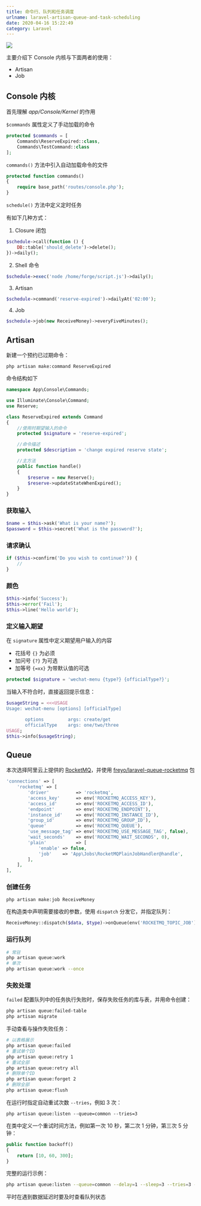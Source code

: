 ```yaml
---
title: 命令行、队列和任务调度
urlname: laravel-artisan-queue-and-task-scheduling
date: 2020-04-16 15:22:49
category: Laravel
---
```


![](https://i.imgtg.com/2022/08/23/K68mB.png)

<!-- more -->

主要介绍下 Console 内核与下面两者的使用：

- Artisan
- Job

## Console 内核

首先理解 *app/Console/Kernel* 的作用

`$commands` 属性定义了手动加载的命令

```php
protected $commands = [
    Commands\ReserveExpired::class,
    Commands\TestCommand::class
];
```

`commands()` 方法中引入自动加载命令的文件

```php
protected function commands()
{
    require base_path('routes/console.php');
}
```

`schedule()` 方法中定义定时任务

有如下几种方式：

1. Closure 闭包
```php
$schedule->call(function () {
    DB::table('should_delete')->delete();
})->daily();
```

2. Shell 命令
```php
$schedule->exec('node /home/forge/script.js')->daily();
```

3. Artisan
```php
$schedule->command('reserve-expired')->dailyAt('02:00');
```

4. Job
```php
$schedule->job(new ReceiveMoney)->everyFiveMinutes();
```

## Artisan

新建一个预约已过期命令：

```
php artisan make:command ReserveExpired
```

命令结构如下

```php
namespace App\Console\Commands;

use Illuminate\Console\Command;
use Reserve;

class ReserveExpired extends Command
{
    //使用时期望输入的命令
    protected $signature = 'reserve-expired';

    //命令描述
    protected $description = 'change expired reserve state';

    //主方法
    public function handle()
    {
        $reserve = new Reserve();
        $reserve->updateStateWhenExpired();
    }
}
```

### 获取输入

```php
$name = $this->ask('What is your name?');
$password = $this->secret('What is the password?');
```

### 请求确认
```php
if ($this->confirm('Do you wish to continue?')) {
    //
}
```

### 颜色
```php
$this->info('Success');
$this->error('Fail');
$this->line('Hello world');
```

### 定义输入期望

在 `signature` 属性中定义期望用户输入的内容

- 花括号 `{}` 为必须
- 加问号 `{?}` 为可选
- 加等号 `{=xx}` 为带默认值的可选

```php
protected $signature = 'wechat-menu {type?} {officialType?}';
```

当输入不符合时，直接返回提示信息：
```php
$usageString = <<<USAGE
Usage: wechat-menu [options] [officialType]

       options         args: create/get
       officialType    args: one/two/three
USAGE;
$this->info($usageString);
```

## Queue

本次选择阿里云上提供的 [RocketMQ](https://help.aliyun.com/document_detail/141783.html)，并使用 [freyo/laravel-queue-rocketmq](https://github.com/freyo/laravel-queue-rocketmq) 包

```php config/queue.php
'connections' => [
    'rocketmq' => [
        'driver'          => 'rocketmq',
        'access_key'      => env('ROCKETMQ_ACCESS_KEY'),
        'access_id'       => env('ROCKETMQ_ACCESS_ID'),
        'endpoint'        => env('ROCKETMQ_ENDPOINT'),
        'instance_id'     => env('ROCKETMQ_INSTANCE_ID'),
        'group_id'        => env('ROCKETMQ_GROUP_ID'),
        'queue'           => env('ROCKETMQ_QUEUE'),
        'use_message_tag' => env('ROCKETMQ_USE_MESSAGE_TAG', false),
        'wait_seconds'    => env('ROCKETMQ_WAIT_SECONDS', 0),
        'plain'           => [
            'enable' => false,
            'job'    => 'App\Jobs\RocketMQPlainJobHandler@handle',
        ],
    ],
],
```

### 创建任务

```
php artisan make:job ReceiveMoney
```

在构造类中声明需要接收的参数，使用 `dispatch` 分发它，并指定队列：

```php
ReceiveMoney::dispatch($data, $type)->onQueue(env('ROCKETMQ_TOPIC_JOB'));
```

### 运行队列

```bash
# 常驻
php artisan queue:work
# 单次
php artisan queue:work --once
```

### 失败处理

`failed` 配置队列中的任务执行失败时，保存失败任务的库与表，并用命令创建：

```bash
php artisan queue:failed-table
php artisan migrate
```

手动查看与操作失败任务：

```bash
# 以表格展示
php artisan queue:failed
# 重试单个ID
php artisan queue:retry 1
# 重试全部
php artisan queue:retry all
# 删除单个ID
php artisan queue:forget 2
# 删除全部
php artisan queue:flush
```

在运行时指定自动重试次数 `--tries`，例如 3 次：

```
php artisan queue:listen --queue=common --tries=3
```

在类中定义一个重试时间方法，例如第一次 10 秒，第二次 1 分钟，第三次 5 分钟：

```php
public function backoff()
{
    return [10, 60, 300];
}
```

完整的运行示例：

```bash
php artisan queue:listen --queue=common --delay=1 --sleep=3 --tries=3 --timeout=600 --quiet | bash >> /var/log/message_common.log 2>&1
```

平时在遇到数据延迟时要及时查看队列状态

